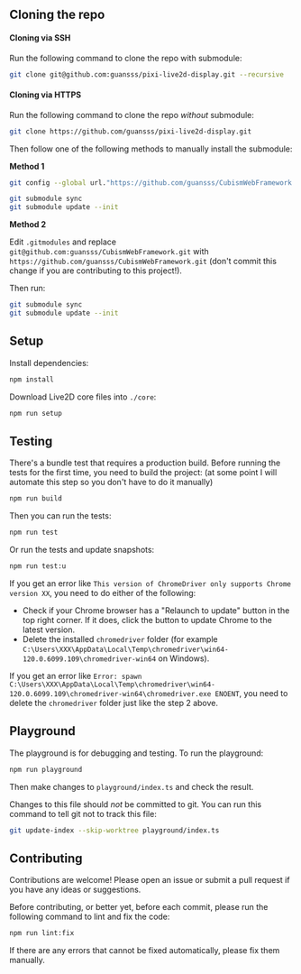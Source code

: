 ## Cloning the repo

#### Cloning via SSH

Run the following command to clone the repo with submodule:

```sh
git clone git@github.com:guansss/pixi-live2d-display.git --recursive
```

#### Cloning via HTTPS

Run the following command to clone the repo _without_ submodule:

```sh
git clone https://github.com/guansss/pixi-live2d-display.git
```

Then follow one of the following methods to manually install the submodule:

**Method 1**

```sh
git config --global url."https://github.com/guansss/CubismWebFramework.git".insteadOf "git@github.com:guansss/CubismWebFramework.git"

git submodule sync
git submodule update --init
```

**Method 2**

Edit `.gitmodules` and replace `git@github.com:guansss/CubismWebFramework.git` with `https://github.com/guansss/CubismWebFramework.git` (don't commit this change if you are contributing to this project!).

Then run:

```sh
git submodule sync
git submodule update --init
```

## Setup

Install dependencies:

```sh
npm install
```

Download Live2D core files into `./core`:

```sh
npm run setup
```

## Testing

There's a bundle test that requires a production build. Before running the tests for the first time, you need to build the project: (at some point I will automate this step so you don't have to do it manually)

```sh
npm run build
```

Then you can run the tests:

```sh
npm run test
```

Or run the tests and update snapshots:

```sh
npm run test:u
```

If you get an error like `This version of ChromeDriver only supports Chrome version XX`, you need to do either of the following:

- Check if your Chrome browser has a "Relaunch to update" button in the top right corner. If it does, click the button to update Chrome to the latest version.
- Delete the installed `chromedriver` folder (for example `C:\Users\XXX\AppData\Local\Temp\chromedriver\win64-120.0.6099.109\chromedriver-win64` on Windows).

If you get an error like `Error: spawn C:\Users\XXX\AppData\Local\Temp\chromedriver\win64-120.0.6099.109\chromedriver-win64\chromedriver.exe ENOENT`, you need to delete the `chromedriver` folder just like the step 2 above.

## Playground

The playground is for debugging and testing. To run the playground:

```sh
npm run playground
```

Then make changes to `playground/index.ts` and check the result.

Changes to this file should _not_ be committed to git. You can run this command to tell git not to track this file:

```sh
git update-index --skip-worktree playground/index.ts
```

## Contributing

Contributions are welcome! Please open an issue or submit a pull request if you have any ideas or suggestions.

Before contributing, or better yet, before each commit, please run the following command to lint and fix the code:

```sh
npm run lint:fix
```

If there are any errors that cannot be fixed automatically, please fix them manually.
